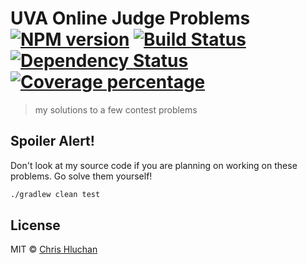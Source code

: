 # UVA Online Judge Problems [![NPM version][npm-image]][npm-url] [![Build Status][travis-image]][travis-url] [![Dependency Status][daviddm-image]][daviddm-url] [![Coverage percentage][coveralls-image]][coveralls-url]
> my solutions to a few contest problems

## Spoiler Alert!
Don't look at my source code if you are planning on working on these problems. Go solve them yourself!

```bash
./gradlew clean test
```

## License

MIT © [Chris Hluchan]()

[npm-image]: https://badge.fury.io/js/UVa-Problems.svg
[npm-url]: https://npmjs.org/package/UVa-Problems
[travis-image]: https://travis-ci.org/chluchan/UVa-Problems.svg?branch=master
[travis-url]: https://travis-ci.org/chluchan/UVa-Problems
[daviddm-image]: https://david-dm.org/chluchan/UVa-Problems.svg?theme=shields.io
[daviddm-url]: https://david-dm.org/chluchan/UVa-Problems
[coveralls-image]: https://coveralls.io/repos/chluchan/UVa-Problems/badge.svg
[coveralls-url]: https://coveralls.io/r/chluchan/UVa-Problems

